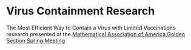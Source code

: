 # Virus Containment Research
The Most Efficient Way to Contain a Virus with Limited Vaccinations research presented at the [Mathematical Association of America Golden Section Spring Meeting](https://connect.maa.org/events/event-description?CalendarEventKey=f8cc45f0-bf7d-42dd-b6e1-0ee42fa71c9f&Home=%2Fhome)
